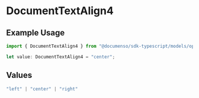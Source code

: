 # DocumentTextAlign4

## Example Usage

```typescript
import { DocumentTextAlign4 } from "@documenso/sdk-typescript/models/operations";

let value: DocumentTextAlign4 = "center";
```

## Values

```typescript
"left" | "center" | "right"
```